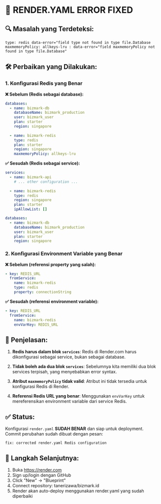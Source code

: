 🚨 RENDER.YAML ERROR FIXED
==============================

## 🔍 Masalah yang Terdeteksi:

```
type: redis data-error="field type not found in type file.Database
maxmemoryPolicy: allkeys-lru : data-error="field maxmemoryPolicy not found in type file.Database"
```

## 🛠️ Perbaikan yang Dilakukan:

### 1. Konfigurasi Redis yang Benar

**❌ Sebelum (Redis sebagai database):**
```yaml
databases:
  - name: bizmark-db
    databaseName: bizmark_production
    user: bizmark_user
    plan: starter
    region: singapore
    
  - name: bizmark-redis
    type: redis
    plan: starter
    region: singapore
    maxmemoryPolicy: allkeys-lru
```

**✅ Sesudah (Redis sebagai service):**
```yaml
services:
  - name: bizmark-api
    # ... other configuration ...
  
  - name: bizmark-redis
    type: redis
    region: singapore
    plan: starter
    ipAllowList: []

databases:
  - name: bizmark-db
    databaseName: bizmark_production
    user: bizmark_user
    plan: starter
    region: singapore
```

### 2. Konfigurasi Environment Variable yang Benar

**❌ Sebelum (referensi property yang salah):**
```yaml
- key: REDIS_URL
  fromService:
    name: bizmark-redis
    type: redis
    property: connectionString
```

**✅ Sesudah (referensi environment variable):**
```yaml
- key: REDIS_URL
  fromService:
    name: bizmark-redis
    envVarKey: REDIS_URL
```

## 📝 Penjelasan:

1. **Redis harus dalam blok `services`**: Redis di Render.com harus dikonfigurasi sebagai service, bukan sebagai database.

2. **Tidak boleh ada dua blok `services`**: Sebelumnya kita memiliki dua blok services terpisah, yang menyebabkan error syntax.

3. **Atribut `maxmemoryPolicy` tidak valid**: Atribut ini tidak tersedia untuk konfigurasi Redis di Render.

4. **Referensi Redis URL yang benar**: Menggunakan `envVarKey` untuk mereferensikan environment variable dari service Redis.

## ✅ Status:

Konfigurasi `render.yaml` **SUDAH BENAR** dan siap untuk deployment. Commit perubahan sudah dibuat dengan pesan:

```
fix: corrected render.yaml Redis configuration
```

## 🚀 Langkah Selanjutnya:

1. Buka https://render.com
2. Sign up/login dengan GitHub
3. Click "New" → "Blueprint"
4. Connect repository: tanerizawa/bizmark.id
5. Render akan auto-deploy menggunakan render.yaml yang sudah diperbaiki

